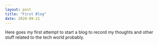 ```yaml
---
layout: post
title: "First Blog"
date: 2020-09-21
---
```


Here goes my first attempt to start a blog to record my thoughts and other stuff related to the tech world probably.